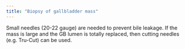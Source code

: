 ```yaml
---
title: "Biopsy of gallbladder mass"
---
```

Small needles (20-22 gauge) are needed to prevent bile leakage.
If the mass is large and the GB lumen is totally replaced, then cutting needles (e.g. Tru-Cut) can be used.


